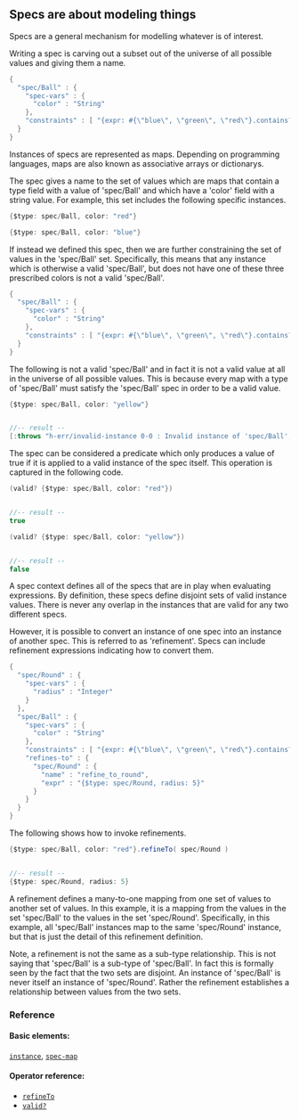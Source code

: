 <!---
  This markdown file was generated. Do not edit.
  -->

## Specs are about modeling things

Specs are a general mechanism for modelling whatever is of interest.

Writing a spec is carving out a subset out of the universe of all possible values and giving them a name.

```java
{
  "spec/Ball" : {
    "spec-vars" : {
      "color" : "String"
    },
    "constraints" : [ "{expr: #{\"blue\", \"green\", \"red\"}.contains?(color), name: \"color_constraint\"}" ]
  }
}
```

Instances of specs are represented as maps. Depending on programming languages, maps are also known as associative arrays or dictionarys.

The spec gives a name to the set of values which are maps that contain a type field with a value of 'spec/Ball' and which have a 'color' field with a string value. For example, this set includes the following specific instances.

```java
{$type: spec/Ball, color: "red"}
```

```java
{$type: spec/Ball, color: "blue"}
```

If instead we defined this spec, then we are further constraining the set of values in the 'spec/Ball' set. Specifically, this means that any instance which is otherwise a valid 'spec/Ball', but does not have one of these three prescribed colors is not a valid 'spec/Ball'.

```java
{
  "spec/Ball" : {
    "spec-vars" : {
      "color" : "String"
    },
    "constraints" : [ "{expr: #{\"blue\", \"green\", \"red\"}.contains?(color), name: \"color_constraint\"}" ]
  }
}
```

The following is not a valid 'spec/Ball' and in fact it is not a valid value at all in the universe of all possible values. This is because every map with a type of 'spec/Ball' must satisfy the 'spec/Ball' spec in order to be a valid value.

```java
{$type: spec/Ball, color: "yellow"}


//-- result --
[:throws "h-err/invalid-instance 0-0 : Invalid instance of 'spec/Ball', violates constraints spec/Ball/color_constraint"]
```

The spec can be considered a predicate which only produces a value of true if it is applied to a valid instance of the spec itself. This operation is captured in the following code.

```java
(valid? {$type: spec/Ball, color: "red"})


//-- result --
true
```

```java
(valid? {$type: spec/Ball, color: "yellow"})


//-- result --
false
```

A spec context defines all of the specs that are in play when evaluating expressions. By definition, these specs define disjoint sets of valid instance values. There is never any overlap in the instances that are valid for any two different specs.

However, it is possible to convert an instance of one spec into an instance of another spec. This is referred to as 'refinement'. Specs can include refinement expressions indicating how to convert them.

```java
{
  "spec/Round" : {
    "spec-vars" : {
      "radius" : "Integer"
    }
  },
  "spec/Ball" : {
    "spec-vars" : {
      "color" : "String"
    },
    "constraints" : [ "{expr: #{\"blue\", \"green\", \"red\"}.contains?(color), name: \"color_constraint\"}" ],
    "refines-to" : {
      "spec/Round" : {
        "name" : "refine_to_round",
        "expr" : "{$type: spec/Round, radius: 5}"
      }
    }
  }
}
```

The following shows how to invoke refinements.

```java
{$type: spec/Ball, color: "red"}.refineTo( spec/Round )


//-- result --
{$type: spec/Round, radius: 5}
```

A refinement defines a many-to-one mapping from one set of values to another set of values. In this example, it is a mapping from the values in the set 'spec/Ball' to the values in the set 'spec/Round'. Specifically, in this example, all 'spec/Ball' instances map to the same 'spec/Round' instance, but that is just the detail of this refinement definition.

Note, a refinement is not the same as a sub-type relationship. This is not saying that 'spec/Ball' is a sub-type of 'spec/Ball'. In fact this is formally seen by the fact that the two sets are disjoint. An instance of 'spec/Ball' is never itself an instance of 'spec/Round'. Rather the refinement establishes a relationship between values from the two sets.

### Reference

#### Basic elements:

[`instance`](../halite_basic-syntax-reference-j.md#instance), [`spec-map`](../../halite_spec-syntax-reference.md)

#### Operator reference:

* [`refineTo`](../halite_full-reference-j.md#refineTo)
* [`valid?`](../halite_full-reference-j.md#valid_Q)


